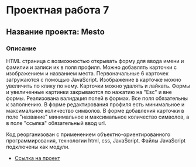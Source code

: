 # Проектная работа 7

## Название проекта: Mesto

### Описание

HTML страница с возможностью открывать форму для ввода имени и фамилии и записи их в поля профиля. Можно добавлять карточки с изображением и названием места. Первоначальные 6 карточек загружаются с помощью JavaScript. Изображение в карточке можно увеличить по клику по нему. Карточки можно удалять и лайкать.
Формы и увеличенные картинки закрываются по нажатию на "Esc" и вне формы. Реализована валидация полей в формах. Все поля обязательны к заполнению. В форме редактирования профиля есть минимальное и максимальное количество символов. В форме добавления карточки в поле "название" минимальное и максимальное количество символов, а в поле "ссылка" обязательный ввод url.

 Код реорганизован с применением объектно-ориентированного программирования, технологии html, css, JavaScript. Файлы JavaScript подключены как модули.

* [Ссылка на проект](https://parfenov-alexandr.github.io/mesto/)

